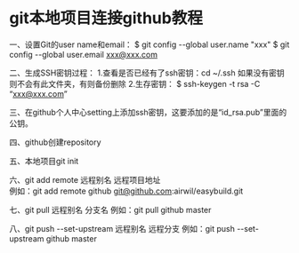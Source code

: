 # git本地项目连接github教程

一、设置Git的user name和email：
$ git config --global user.name "xxx"
$ git config --global user.email xxx@xxx.com

二、生成SSH密钥过程：
1.查看是否已经有了ssh密钥：cd ~/.ssh
如果没有密钥则不会有此文件夹，有则备份删除
2.生存密钥：
$ ssh-keygen -t rsa -C “xxx@xxx.com”

三、在github个人中心setting上添加ssh密钥，这要添加的是“id_rsa.pub”里面的公钥。
 
四、github创建repository

五、本地项目git init

六、git add remote 远程别名 远程项目地址   
例如：git add remote github git@github.com:airwil/easybuild.git

七、git pull 远程别名 分支名    例如：git pull github master

八、git push --set-upstream 远程别名 远程分支  例如：git push --set-upstream github master
